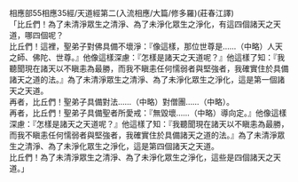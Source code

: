 相應部55相應35經/天道經第二(入流相應/大篇/修多羅)(莊春江譯)  
「比丘們！為了未清淨眾生之清淨、為了未淨化眾生之淨化，有這四個諸天之天道，哪四個呢？  
比丘們！這裡，聖弟子對佛具備不壞淨：『像這樣，那位世尊是……（中略）人天之師、佛陀、世尊。』他像這樣深慮：『怎樣是諸天之天道呢？』他這樣了知：『我聽聞現在諸天以不瞋恚為最勝，而我不瞋恚任何懦弱者與堅強者，我確實住於具備諸天之道的法。』為了未清淨眾生之清淨、為了未淨化眾生之淨化，這是第一個諸天之天道。  
再者，比丘們！聖弟子具備對法……（中略）對僧團……（中略）。  
再者，比丘們！聖弟子具備聖者所愛戒：『無毀壞……（中略）導向定。』他像這樣深慮：『怎樣是諸天之天道呢？』他這樣了知：『我聽聞現在諸天以不瞋恚為最勝，而我不瞋恚任何懦弱者與堅強者，我確實住於具備諸天之道的法。』為了未清淨眾生之清淨、為了未淨化眾生之淨化，這是第四個諸天之天道。  
比丘們！為了未清淨眾生之清淨、為了未淨化眾生之淨化，這些是四個諸天之天道。」  
  
  
